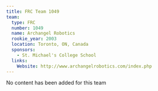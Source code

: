 ```yaml
---
title: FRC Team 1049
team:
  type: FRC
  number: 1049
  name: Archangel Robotics
  rookie_year: 2003
  location: Toronto, ON, Canada
  sponsors:
    - St. Michael's College School
  links:
    Website: http://www.archangelrobotics.com/index.php
---
```

No content has been added for this team